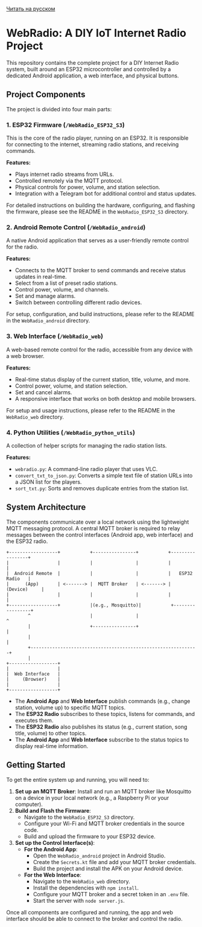[Читать на русском](README.ru.md)

# WebRadio: A DIY IoT Internet Radio Project

This repository contains the complete project for a DIY Internet Radio system, built around an ESP32 microcontroller and controlled by a dedicated Android application, a web interface, and physical buttons.

## Project Components

The project is divided into four main parts:

### 1. ESP32 Firmware (`/WebRadio_ESP32_S3`)

This is the core of the radio player, running on an ESP32. It is responsible for connecting to the internet, streaming radio stations, and receiving commands.

**Features:**

- Plays internet radio streams from URLs.
- Controlled remotely via the MQTT protocol.
- Physical controls for power, volume, and station selection.
- Integration with a Telegram bot for additional control and status updates.

For detailed instructions on building the hardware, configuring, and flashing the firmware, please see the README in the `WebRadio_ESP32_S3` directory.

### 2. Android Remote Control (`/WebRadio_android`)

A native Android application that serves as a user-friendly remote control for the radio.

**Features:**

- Connects to the MQTT broker to send commands and receive status updates in real-time.
- Select from a list of preset radio stations.
- Control power, volume, and channels.
- Set and manage alarms.
- Switch between controlling different radio devices.

For setup, configuration, and build instructions, please refer to the README in the `WebRadio_android` directory.

### 3. Web Interface (`/WebRadio_web`)

A web-based remote control for the radio, accessible from any device with a web browser.

**Features:**

- Real-time status display of the current station, title, volume, and more.
- Control power, volume, and station selection.
- Set and cancel alarms.
- A responsive interface that works on both desktop and mobile browsers.

For setup and usage instructions, please refer to the README in the `WebRadio_web` directory.

### 4. Python Utilities (`/WebRadio_python_utils`)

A collection of helper scripts for managing the radio station lists.

**Features:**

- `webradio.py`: A command-line radio player that uses VLC.
- `convert_txt_to_json.py`: Converts a simple text file of station URLs into a JSON list for the players.
- `sort_txt.py`: Sorts and removes duplicate entries from the station list.

## System Architecture

The components communicate over a local network using the lightweight MQTT messaging protocol. A central MQTT broker is required to relay messages between the control interfaces (Android app, web interface) and the ESP32 radio.

```
+------------------+           +----------------+           +-----------------+
|                  |           |                |           |                 |
|  Android Remote  |           |                |           |   ESP32 Radio   |
|      (App)       | <-------> |  MQTT Broker   | <-------> |    (Device)     |
|                  |           |                |           |                 |
+------------------+           |(e.g., Mosquitto)|           +-----------------+
        ^                      |                |                      ^
        |                      +----------------+                      |
        |                                                              |
        +--------------------------------------------------------------+
        |
+------------------+
|                  |
|  Web Interface   |
|     (Browser)    |
|                  |
+------------------+
```

- The **Android App** and **Web Interface** publish commands (e.g., change station, volume up) to specific MQTT topics.
- The **ESP32 Radio** subscribes to these topics, listens for commands, and executes them.
- The **ESP32 Radio** also publishes its status (e.g., current station, song title, volume) to other topics.
- The **Android App** and **Web Interface** subscribe to the status topics to display real-time information.

## Getting Started

To get the entire system up and running, you will need to:

1.  **Set up an MQTT Broker**: Install and run an MQTT broker like Mosquitto on a device in your local network (e.g., a Raspberry Pi or your computer).
2.  **Build and Flash the Firmware**:
    - Navigate to the `WebRadio_ESP32_S3` directory.
    - Configure your Wi-Fi and MQTT broker credentials in the source code.
    - Build and upload the firmware to your ESP32 device.
3.  **Set up the Control Interface(s)**:
    - **For the Android App**:
        - Open the `WebRadio_android` project in Android Studio.
        - Create the `Secrets.kt` file and add your MQTT broker credentials.
        - Build the project and install the APK on your Android device.
    - **For the Web Interface**:
        - Navigate to the `WebRadio_web` directory.
        - Install the dependencies with `npm install`.
        - Configure your MQTT broker and a secret token in an `.env` file.
        - Start the server with `node server.js`.

Once all components are configured and running, the app and web interface should be able to connect to the broker and control the radio.
